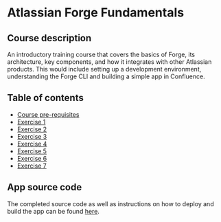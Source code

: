 # Atlassian Forge Fundamentals

## Course description

An introductory training course that covers the basics of Forge, its architecture, key components, and how it integrates with other Atlassian products. This would include setting up a development environment, understanding the Forge CLI and building a simple app in Confluence.

## Table of contents

- [Course pre-requisites](./course-prereq.md)
- [Exercise 1](./exercise-1.md)
- [Exercise 2](./exercise-2.md)
- [Exercise 3](./exercise-3.md)
- [Exercise 4](./exercise-4.md)
- [Exercise 5](./exercise-5.md)
- [Exercise 6](./exercise-6.md)
- [Exercise 7](./exercise-7.md)

## App source code

The completed source code as well as instructions on how to deploy and build the app can be found [here](./forge-starter-app/).
